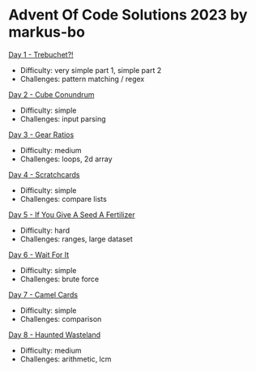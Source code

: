 # Advent Of Code Solutions 2023 by markus-bo

[Day 1 - Trebuchet?!](https://adventofcode.com/2023/day/1)
- Difficulty: very simple part 1, simple part 2
- Challenges: pattern matching / regex

[Day 2 - Cube Conundrum](https://adventofcode.com/2023/day/2)
- Difficulty: simple
- Challenges: input parsing

[Day 3 - Gear Ratios](https://adventofcode.com/2023/day/3)
- Difficulty: medium
- Challenges: loops, 2d array

[Day 4 - Scratchcards](https://adventofcode.com/2023/day/4)
- Difficulty: simple
- Challenges: compare lists

[Day 5 - If You Give A Seed A Fertilizer](https://adventofcode.com/2023/day/5)
- Difficulty: hard
- Challenges: ranges, large dataset

[Day 6 - Wait For It](https://adventofcode.com/2023/day/6)
- Difficulty: simple
- Challenges: brute force

[Day 7 - Camel Cards](https://adventofcode.com/2023/day/7)
- Difficulty: simple
- Challenges: comparison

[Day 8 - Haunted Wasteland](https://adventofcode.com/2023/day/8)
- Difficulty: medium
- Challenges: arithmetic, lcm